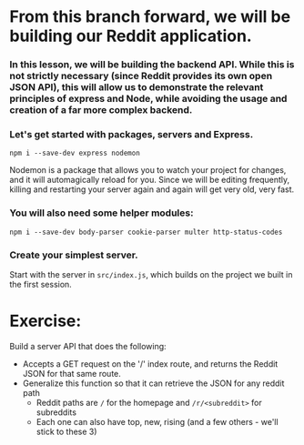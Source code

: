 # From this branch forward, we will be building our Reddit application.
### In this lesson, we will be building the backend API. While this is not strictly necessary (since Reddit provides its own open JSON API), this will allow us to demonstrate the relevant principles of express and Node, while avoiding the usage and creation of a far more complex backend.

### Let's get started with packages, servers and Express.
```
npm i --save-dev express nodemon
```

Nodemon is a package that allows you to watch your project for changes, and it will automagically reload for you. Since we will be editing frequently, killing and restarting your server again and again will get very old, very fast.

### You will also need some helper modules:
```
npm i --save-dev body-parser cookie-parser multer http-status-codes
```

### Create your simplest server.
Start with the server in `src/index.js`, which builds on the project we built in the first session.

# Exercise:
Build a server API that does the following:
- Accepts a GET request on the '/' index route, and returns the Reddit JSON for that same route.
- Generalize this function so that it can retrieve the JSON for any reddit path
  - Reddit paths are `/` for the homepage and `/r/<subreddit>` for subreddits
  - Each one can also have top, new, rising (and a few others - we'll stick to these 3)
